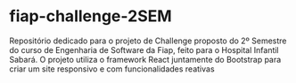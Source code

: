# fiap-challenge-2SEM
Repositório dedicado para o projeto de Challenge proposto do 2º Semestre do curso de Engenharia de Software da Fiap, feito para o Hospital Infantil Sabará. O projeto utiliza o framework React juntamente do Bootstrap para criar um site responsivo e com funcionalidades reativas 
